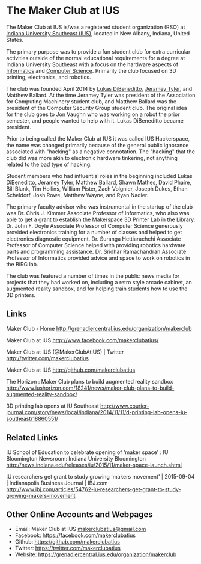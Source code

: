 # The Maker Club at IUS

The Maker Club at IUS is/was a registered student organization (RSO) at [Indiana University Southeast (IUS)](http://ius.edu/), located in New Albany, Indiana, United States.

The primary purpose was to provide a fun student club for extra curricular activities outside of the normal educational requirements for a degree at Indiana University Southeast with a focus on the hardware aspects of [Informatics](http://ius.edu/natural-sciences/programs/informatics/) and [Computer Science](http://ius.edu/natural-sciences/programs/computer-science/). Primarily the club focused on 3D printing, electronics, and robotics.

The club was founded April 2014 by [Lukas DiBeneditto](http://dibeneditto.com/), [Jeramey Tyler](http://linkedin.com/in/jeramey-tyler-a6441795), and Matthew Ballard. At the time Jeramey Tyler was president of the Association for Computing Machinery student club, and Matthew Ballard was the president of the Computer Security Group student club. The original idea for the club goes to Jon Vaughn who was working on a robot the prior semester, and people wanted to help with it. Lukas DiBeneditto became president.

Prior to being called the Maker Club at IUS it was called IUS Hackerspace, the name was changed primarily because of the general public ignorance associated with "hacking" as a negative connotation. The "hacking" that the club did was more akin to electronic hardware tinkering, not anything related to the bad type of hacking. 

Student members who had influential roles in the beginning included Lukas DiBeneditto, Jeramey Tyler, Matthew Ballard, Shawn Mathes, David Phaire, Bill Blunk, Tim Hollins, William Pister, Zach Volgnier, Joseph Dukes, Ethan Scheldorf, Josh Rowe, Matthew Wayne, and Ryan Nadler.

The primary faculty advisor who was instrumental in the startup of the club was Dr. Chris J. Kimmer Associate Professor of Informatics, who also was able to get a grant to establish the Makerspace 3D Printer Lab in the Library. Dr. John F. Doyle Associate Professor of Computer Science generously provided electronics training for a number of classes and helped to get electronics diagnostic equipment. Dr. Suranga Hettiarachchi Associate Professor of Computer Science helped with providing robotics hardware parts and programming assistance. Dr. Sridhar Ramachandran Associate Professor of Informatics provided advice and space to work on robotics in the BiRG lab.

The club was featured a number of times in the public news media for projects that they had worked on, including a retro style arcade cabinet, an augmented reality sandbox, and for helping train students how to use the 3D printers.


## Links

Maker Club - Home
http://grenadiercentral.ius.edu/organization/makerclub

Maker Club at IUS
http://www.facebook.com/makerclubatius/

Maker Club at IUS (@MakerClubAtIUS) | Twitter
http://twitter.com/makerclubatius

Maker Club at IUS
http://github.com/makerclubatius

The Horizon : Maker Club plans to build augmented reality sandbox
http://www.iushorizon.com/18241/news/maker-club-plans-to-build-augmented-reality-sandbox/

3D printing lab opens at IU Southeast
http://www.courier-journal.com/story/news/local/indiana/2014/11/11/d-printing-lab-opens-iu-southeast/18860551/


## Related Links

IU School of Education to celebrate opening of 'maker space' : IU Bloomington Newsroom: Indiana University Bloomington
http://news.indiana.edu/releases/iu/2015/11/maker-space-launch.shtml

IU researchers get grant to study growing 'makers movement' | 2015-09-04 | Indianapolis Business Journal | IBJ.com
http://www.ibj.com/articles/54762-iu-researchers-get-grant-to-study-growing-makers-movement

## Other Online Accounts and Webpages

* Email: Maker Club at IUS <makerclubatius@gmail.com>
* Facebook: https://facebook.com/makerclubatius
* Github: https://github.com/makerclubatius
* Twitter: https://twitter.com/makerclubatius
* Website: https://grenadiercentral.ius.edu/organization/makerclub
